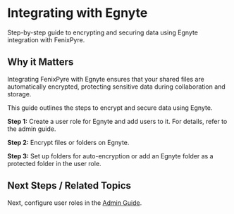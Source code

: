 # Integrating with Egnyte

Step-by-step guide to encrypting and securing data using Egnyte integration with FenixPyre.


## Why it Matters
Integrating FenixPyre with Egnyte ensures that your shared files are automatically encrypted, protecting sensitive data during collaboration and storage.

This guide outlines the steps to encrypt and secure data using Egnyte.

**Step 1:** Create a user role for Egnyte and add users to it. For details, refer to the admin guide.

**Step 2:** Encrypt files or folders on Egnyte.

**Step 3:** Set up folders for auto-encryption or add an Egnyte folder as a protected folder in the user role.

## Next Steps / Related Topics
Next, configure user roles in the [Admin Guide](/04-admin-guide/index.md).
